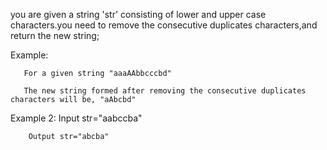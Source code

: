 you are given a string 'str' consisting of lower and upper case characters.you need to remove the consecutive duplicates characters,and return the new string;

Example:

       For a given string "aaaAAbbcccbd"

       The new string formed after removing the consecutive duplicates characters will be, "aAbcbd"

Example 2:
        Input str="aabccba"

        Output str="abcba"